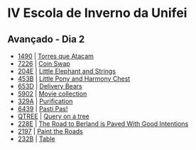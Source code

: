 # IV Escola de Inverno da Unifei

## Avançado - Dia 2
- [1490]() | [Torres que Atacam](https://www.urionlinejudge.com.br/judge/pt/problems/view/1490)
- [7226]() | [Coin Swap](https://icpcarchive.ecs.baylor.edu/index.php?option=onlinejudge&page=show_problem&problem=5238)
- [204E]() | [Little Elephant and Strings](http://codeforces.com/problemset/problem/204/E)
- [453B]() | [Little Pony and Harmony Chest](http://codeforces.com/problemset/problem/453/B)
- [653D]() | [Delivery Bears](http://codeforces.com/problemset/problem/653/D)
- [5902]() | [Movie collection](https://icpcarchive.ecs.baylor.edu/index.php?option=onlinejudge&page=show_problem&problem=3913)
- [329A]() | [Purification](http://codeforces.com/problemset/problem/329/A)
- [6439]() | [Pasti Pas!](https://icpcarchive.ecs.baylor.edu/index.php?option=onlinejudge&page=show_problem&problem=4450)
- [QTREE]() | [Query on a tree](http://www.spoj.com/problems/QTREE/)
- [228E]() | [The Road to Berland is Paved With Good Intentions](http://codeforces.com/problemset/problem/228/E)
- [2197]() | [Paint the Roads](https://icpcarchive.ecs.baylor.edu/index.php?option=onlinejudge&page=show_problem&problem=198)
- [232B]() | [Table](http://codeforces.com/problemset/problem/232/B)

